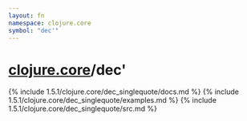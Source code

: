 ```yaml
---
layout: fn
namespace: clojure.core
symbol: "dec'"
---
```


# [clojure.core](../)/dec'

{% include 1.5.1/clojure.core/dec_singlequote/docs.md %}
{% include 1.5.1/clojure.core/dec_singlequote/examples.md %}
{% include 1.5.1/clojure.core/dec_singlequote/src.md %}

